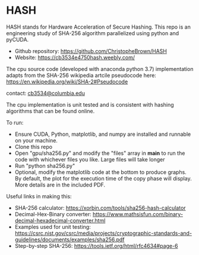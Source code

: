 # HASH

HASH stands for Hardware Acceleration of Secure Hashing. This repo is an engineering study of SHA-256 algorithm parallelized using python and pyCUDA. 

* Github repository: https://github.com/ChristopheBrown/HASH
* Website: https://cb3534e4750hash.weebly.com/

The cpu source code (developed with anaconda python 3.7) implementation adapts from the SHA-256 wikipedia artcile pseudocode here: https://en.wikipedia.org/wiki/SHA-2#Pseudocode

contact: cb3534@columbia.edu

The cpu implementation is unit tested and is consistent with hashing algorithms that can be found online.

To run: 

* Ensure CUDA, Python, matplotlib, and numpy are installed and runnable on your machine.
* Clone this repo
* Open "gpu/sha256.py" and modify the "files" array in __main__ to run the code with whichever files you like. Large files will take longer
* Run "python sha256.py"
* Optional, modify the matplotlib code at the bottom to produce graphs. By default, the plot for the execution time of the copy phase will display. More details are in the included PDF.


Useful links in making this:
 * SHA-256 calculator: https://xorbin.com/tools/sha256-hash-calculator
 * Decimal-Hex-Binary converter: https://www.mathsisfun.com/binary-decimal-hexadecimal-converter.html
 * Examples used for unit testing: https://csrc.nist.gov/csrc/media/projects/cryptographic-standards-and-guidelines/documents/examples/sha256.pdf
 * Step-by-step SHA-256: https://tools.ietf.org/html/rfc4634#page-6
 
 
